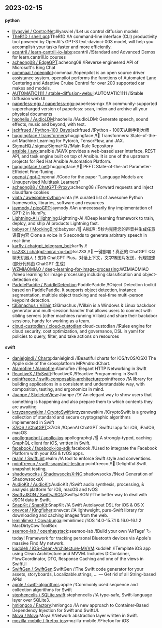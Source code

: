 ## 2023-02-15

#### python
* [lllyasviel / ControlNet](https://github.com/lllyasviel/ControlNet):lllyasviel /!Let us control diffusion models
* [TheR1D / shell_gpt](https://github.com/TheR1D/shell_gpt):TheR1D /!A command-line interface (CLI) productivity tool powered by OpenAI's GPT-3 text-davinci-003 model, will help you accomplish your tasks faster and more efficiently.
* [acantril / learn-cantrill-io-labs](https://github.com/acantril/learn-cantrill-io-labs):acantril /!Standard and Advanced Demos for learn.cantrill.io courses
* [acheong08 / EdgeGPT](https://github.com/acheong08/EdgeGPT):acheong08 /!Reverse engineered API of Microsoft's Bing Chat
* [commaai / openpilot](https://github.com/commaai/openpilot):commaai /!openpilot is an open source driver assistance system. openpilot performs the functions of Automated Lane Centering and Adaptive Cruise Control for over 200 supported car makes and models.
* [AUTOMATIC1111 / stable-diffusion-webui](https://github.com/AUTOMATIC1111/stable-diffusion-webui):AUTOMATIC1111 /!Stable Diffusion web UI
* [paperless-ngx / paperless-ngx](https://github.com/paperless-ngx/paperless-ngx):paperless-ngx /!A community-supported supercharged version of paperless: scan, index and archive all your physical documents
* [haoheliu / AudioLDM](https://github.com/haoheliu/AudioLDM):haoheliu /!AudioLDM: Generate speech, sound effects, music and beyond, with text.
* [jackfrued / Python-100-Days](https://github.com/jackfrued/Python-100-Days):jackfrued /!Python - 100天从新手到大师
* [huggingface / transformers](https://github.com/huggingface/transformers):huggingface /!🤗
Transformers: State-of-the-art Machine Learning for Pytorch, TensorFlow, and JAX.
* [SigmaHQ / sigma](https://github.com/SigmaHQ/sigma):SigmaHQ /!Main Rule Repository
* [ansible / awx](https://github.com/ansible/awx):ansible /!AWX provides a web-based user interface, REST API, and task engine built on top of Ansible. It is one of the upstream projects for Red Hat Ansible Automation Platform.
* [huggingface / peft](https://github.com/huggingface/peft):huggingface /!🤗
PEFT: State-of-the-art Parameter-Efficient Fine-Tuning.
* [openai / gpt-2](https://github.com/openai/gpt-2):openai /!Code for the paper "Language Models are Unsupervised Multitask Learners"
* [acheong08 / ChatGPT-Proxy](https://github.com/acheong08/ChatGPT-Proxy):acheong08 /!Forward requests and inject cloudflare cookies
* [vinta / awesome-python](https://github.com/vinta/awesome-python):vinta /!A curated list of awesome Python frameworks, libraries, software and resources
* [jaymody / picoGPT](https://github.com/jaymody/picoGPT):jaymody /!An unnecessarily tiny implementation of GPT-2 in NumPy.
* [Lightning-AI / lightning](https://github.com/Lightning-AI/lightning):Lightning-AI /!Deep learning framework to train, deploy, and ship AI products Lightning fast.
* [babysor / MockingBird](https://github.com/babysor/MockingBird):babysor /!🚀
AI拟声: 5秒内克隆您的声音并生成任意语音内容 Clone a voice in 5 seconds to generate arbitrary speech in real-time
* [karfly / chatgpt_telegram_bot](https://github.com/karfly/chatgpt_telegram_bot):karfly /!
* [lss233 / chatgpt-mirai-qq-bot](https://github.com/lss233/chatgpt-mirai-qq-bot):lss233 /!🚀
一键部署！真正的 ChatGPT QQ 聊天机器人！支持 ChatGPT Plus，对话上下文，文字转图片发送，代理加速 (部分代码由 ChatGPT 生成）
* [WZMIAOMIAO / deep-learning-for-image-processing](https://github.com/WZMIAOMIAO/deep-learning-for-image-processing):WZMIAOMIAO /!deep learning for image processing including classification and object-detection etc.
* [PaddlePaddle / PaddleDetection](https://github.com/PaddlePaddle/PaddleDetection):PaddlePaddle /!Object Detection toolkit based on PaddlePaddle. It supports object detection, instance segmentation, multiple object tracking and real-time multi-person keypoint detection.
* [t3l3machus / Villain](https://github.com/t3l3machus/Villain):t3l3machus /!Villain is a Windows & Linux backdoor generator and multi-session handler that allows users to connect with sibling servers (other machines running Villain) and share their backdoor sessions, handy for working as a team.
* [cloud-custodian / cloud-custodian](https://github.com/cloud-custodian/cloud-custodian):cloud-custodian /!Rules engine for cloud security, cost optimization, and governance, DSL in yaml for policies to query, filter, and take actions on resources

#### swift
* [danielgindi / Charts](https://github.com/danielgindi/Charts):danielgindi /!Beautiful charts for iOS/tvOS/OSX! The Apple side of the crossplatform MPAndroidChart.
* [Alamofire / Alamofire](https://github.com/Alamofire/Alamofire):Alamofire /!Elegant HTTP Networking in Swift
* [ReactiveX / RxSwift](https://github.com/ReactiveX/RxSwift):ReactiveX /!Reactive Programming in Swift
* [pointfreeco / swift-composable-architecture](https://github.com/pointfreeco/swift-composable-architecture):pointfreeco /!A library for building applications in a consistent and understandable way, with composition, testing, and ergonomics in mind.
* [Juanpe / SkeletonView](https://github.com/Juanpe/SkeletonView):Juanpe /!☠️
An elegant way to show users that something is happening and also prepare them to which contents they are awaiting
* [krzyzanowskim / CryptoSwift](https://github.com/krzyzanowskim/CryptoSwift):krzyzanowskim /!CryptoSwift is a growing collection of standard and secure cryptographic algorithms implemented in Swift
* [37iOS / iChatGPT](https://github.com/37iOS/iChatGPT):37iOS /!OpenAI ChatGPT SwiftUI app for iOS, iPadOS, macOS
* [apollographql / apollo-ios](https://github.com/apollographql/apollo-ios):apollographql /!📱
A strongly-typed, caching GraphQL client for iOS, written in Swift.
* [facebook / facebook-ios-sdk](https://github.com/facebook/facebook-ios-sdk):facebook /!Used to integrate the Facebook Platform with your iOS & tvOS apps.
* [realm / SwiftLint](https://github.com/realm/SwiftLint):realm /!A tool to enforce Swift style and conventions.
* [pointfreeco / swift-snapshot-testing](https://github.com/pointfreeco/swift-snapshot-testing):pointfreeco /!📸
Delightful Swift snapshot testing.
* [shadowsocks / ShadowsocksX-NG](https://github.com/shadowsocks/ShadowsocksX-NG):shadowsocks /!Next Generation of ShadowsocksX
* [AudioKit / AudioKit](https://github.com/AudioKit/AudioKit):AudioKit /!Swift audio synthesis, processing, & analysis platform for iOS, macOS and tvOS
* [SwiftyJSON / SwiftyJSON](https://github.com/SwiftyJSON/SwiftyJSON):SwiftyJSON /!The better way to deal with JSON data in Swift.
* [SnapKit / SnapKit](https://github.com/SnapKit/SnapKit):SnapKit /!A Swift Autolayout DSL for iOS & OS X
* [onevcat / Kingfisher](https://github.com/onevcat/Kingfisher):onevcat /!A lightweight, pure-Swift library for downloading and caching images from the web.
* [leminlimez / Cowabunga](https://github.com/leminlimez/Cowabunga):leminlimez /!iOS 14.0-15.7.1 & 16.0-16.1.2 MacDirtyCow ToolBox
* [seemoo-lab / openhaystack](https://github.com/seemoo-lab/openhaystack):seemoo-lab /!Build your own 'AirTags'
🏷
today! Framework for tracking personal Bluetooth devices via Apple's massive Find My network.
* [kudoleh / iOS-Clean-Architecture-MVVM](https://github.com/kudoleh/iOS-Clean-Architecture-MVVM):kudoleh /!Template iOS app using Clean Architecture and MVVM. Includes DIContainer, FlowCoordinator, DTO, Response Caching and one of the views in SwiftUI
* [SwiftGen / SwiftGen](https://github.com/SwiftGen/SwiftGen):SwiftGen /!The Swift code generator for your assets, storyboards, Localizable.strings, … — Get rid of all String-based APIs!
* [apple / swift-algorithms](https://github.com/apple/swift-algorithms):apple /!Commonly used sequence and collection algorithms for Swift
* [stephencelis / SQLite.swift](https://github.com/stephencelis/SQLite.swift):stephencelis /!A type-safe, Swift-language layer over SQLite3.
* [hmlongco / Factory](https://github.com/hmlongco/Factory):hmlongco /!A new approach to Container-Based Dependency Injection for Swift and SwiftUI.
* [Moya / Moya](https://github.com/Moya/Moya):Moya /!Network abstraction layer written in Swift.
* [mozilla-mobile / firefox-ios](https://github.com/mozilla-mobile/firefox-ios):mozilla-mobile /!Firefox for iOS
